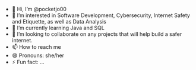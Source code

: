 - 👋 Hi, I’m @pocketjo00
- 👀 I’m interested in Software Development, Cybersecurity, Internet Safety and Etiquette, as well as Data Analysis
- 🌱 I’m currently learning Java and SQL
- 💞️ I’m looking to collaborate on any projects that will help build a safer internet.
- 📫 How to reach me 
- 😄 Pronouns: she/her
- ⚡ Fun fact: ...

<!---
pocketjo00/pocketjo00 is a ✨ special ✨ repository because its `README.md` (this file) appears on your GitHub profile.
You can click the Preview link to take a look at your changes.
--->
